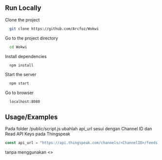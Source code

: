
## Run Locally

Clone the project

```bash
  git clone https://github.com/Arcfoz/Wokwi
```

Go to the project directory

```bash
  cd Wokwi
```

Install dependencies

```bash
  npm install
```

Start the server

```bash
  npm start
```

Go to browser

```bash
  localhost:8080
```
## Usage/Examples
Pada folder /public/script.js ubahlah api_url sesui dengan Channel ID dan Read API Keys pada Thingspeak

```javascript
const api_url = "https://api.thingspeak.com/channels/<ChannelID>/feeds.json?api_key=<ReadAPIKeys>&results=1";
```

tanpa menggunakan  <>

